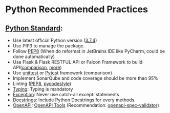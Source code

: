 # Python Recommended Practices
## [Python Standard](https://github.com/Groupe-Atallah/development-standards/wiki/python):
- Use latest official Python version ([3.7.4](https://www.python.org/downloads/))
- Use PIP3 to manage the package.
- Follow [PEP8](https://pip.pypa.io/en/stable/) (When do reformat in JetBrains IDE like PyCharm, could be done automatically)
- Use Flask & Flask RESTFUL API or Falcon Framework to build API([comparison](https://medium.com/idealo-tech-blog/falcon-vs-flask-which-one-to-pick-to-create-a-scalable-deep-learning-rest-api-adef647ebdec), [more](https://stackshare.io/stackups/falcon-vs-flask))
- Use [unittest](https://docs.python.org/3.7/library/unittest.html) or [Pytest](https://docs.pytest.org/en/latest/) framework (comparison)
- Implement SonarQube and code coverage should be more than 95%
- Linting ([PEP8](https://www.python.org/dev/peps/pep-0008/), [pycodestyle](https://github.com/PyCQA/pycodestyle)) 
- [Typing](https://docs.python.org/3/library/typing.html): Typing is mandatory
- [Exception](https://docs.python.org/3.3/tutorial/errors.html): Never use catch-all except: statements
- [Docstrings](http://queirozf.com/entries/python-docstrings-reference-examples): Include Python Docstrings for every methods.
- [OpenAPI](https://readthedocs.ssense.com/standards/documentation/api/#openapi-tools): [OpenAPI Tools](https://openapi.tools/) (Recommendation:  [openapi-spec-validator](https://github.com/p1c2u/openapi-spec-validator))
